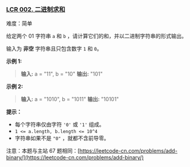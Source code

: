 ### [LCR 002. 二进制求和](https://leetcode.cn/problems/JFETK5/)

难度：简单

给定两个 01 字符串 `a` 和 `b` ，请计算它们的和，并以二进制字符串的形式输出。

输入为 **非空** 字符串且只包含数字 `1` 和 `0`。

**示例 1:**

> **输入:**  a = "11", b = "10"
> **输出:**  "101"

**示例 2:**

> **输入:**  a = "1010", b = "1011"
> **输出:**  "10101"

**提示：**

- 每个字符串仅由字符 `'0'` 或 `'1'` 组成。
- `1 <= a.length, b.length <= 10^4`
- 字符串如果不是 `"0"` ，就都不含前导零。

注意：本题与主站 67 题相同：[https://leetcode-cn.com/problems/add-binary/](https://leetcode-cn.com/problems/add-binary/)
